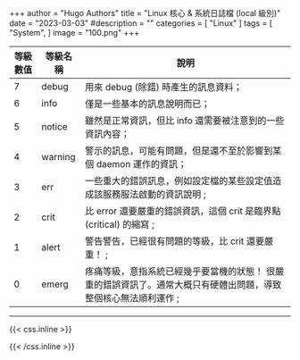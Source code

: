 +++
author = "Hugo Authors"
title = "Linux 核心 & 系統日誌檔 (local 級別)"
date = "2023-03-03"
#description = ""
categories = [
    "Linux"
]
tags = [
    "System",
]
image = "100.png"
+++

|  等級數值  |  等級名稱   |  							 							說明  
|  --------  |  --------   |  -------------------------------------------------------------------------------------------------------------------
|	  7		 |    debug    |  用來 debug (除錯) 時產生的訊息資料；																				|
|	  6		 |    info     |  僅是一些基本的訊息說明而已；																						|
|	  5		 |	  notice   |  雖然是正常資訊，但比 info 還需要被注意到的一些資訊內容；															|
|	  4		 |    warning  |  警示的訊息，可能有問題，但是還不至於影響到某個 daemon 運作的資訊；												|
|	  3		 |    err      |  一些重大的錯誤訊息，例如設定檔的某些設定值造成該服務服法啟動的資訊說明 ;											|
|	  2		 |    crit     |  比 error 還要嚴重的錯誤資訊，這個 crit 是臨界點 (critical) 的縮寫 ;												|
|	  1		 |    alert    |  警告警告，已經很有問題的等級，比 crit 還要嚴重！ ;																|
|	  0		 |    emerg    |  疼痛等級，意指系統已經幾乎要當機的狀態！ 很嚴重的錯誤資訊了。通常大概只有硬體出問題，導致整個核心無法順利運作 ;	|

***

{{< css.inline >}}
<style>
.emojify {
	font-family: Apple Color Emoji, Segoe UI Emoji, NotoColorEmoji, Segoe UI Symbol, Android Emoji, EmojiSymbols;
	font-size: 2rem;
	vertical-align: middle;
}
@media screen and (max-width:650px) {
  .nowrap {
    display: block;
    margin: 25px 0;
  }
}
</style>
{{< /css.inline >}}
